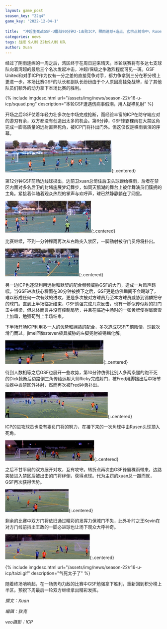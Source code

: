 ```yaml
---
layout: game_post
season_key: "22q4"
game_key: "2022-12-04-1"

title:  "冲超生死战GSF-U鏖战90分钟2-1击败ICP，稞雨进球+造点，玄宗点射命中，Rusen头球高空轰炸"
categories: news
tags: 战报 9人制 22秋9人制 U队
author: Xuan
---
```


经过了阴雨连绵的一周之后，湾区终于在周日迎来晴天。本轮联赛将有多达七支球队向着湾超的最后三个名次发起冲击，冲超/保级之争激烈程度可见一斑。GSF United和对手ICP作为仅有一分之差的直接竞争对手，都力争拿到三分在积分榜上更进一步。本场比赛GSF的队长和副队长纷纷由于个人原因高挂免战牌，给了其他队员们额外的动力拿下本场比赛的胜利。

{% include imgdesc.html url="/assets/img/news/season-22/r16-u-icp/squad.png" description="本轮GSF遭遇伤病事假潮，用人捉襟见肘" %}

开场之后GSF仗着年轻力壮多次在中场完成抢断，而经验丰富的ICP在防守端应对的游刃有余，双方都没有创造出太多的机会。第6分钟，GSF锋霸稞雨在大禁区角完成一脚高质量的远射直奔死角，被ICP门将扑出门外。但这仅仅是稞雨表演的序幕。

![](/assets/img/news/season-22/r16-u-icp/1.gif){:.centered}

第12分钟GSF前场边线球掷出，边前卫xuan总倚住后卫头球蹭给稞雨，后者在禁区内面对多名后卫的封堵施展梦幻舞步，如同天鹅湖的舞台上被伴舞演员们簇拥的主角。紧接着伴随着观众热烈的掌声与欢呼声，球已然静静躺在了网里。

![](/assets/img/news/season-22/r16-u-icp/1-0.gif){:.centered}

比赛继续，不到一分钟稞雨再次从右路突入禁区，一脚劲射被守门员将将扑出。

![](/assets/img/news/season-22/r16-u-icp/2.gif){:.centered}

另一边ICP也逐渐利用远射和默契的配合频频威胁GSF的大门，造成一片风声鹤唳。当GSF进攻核心稞雨在30分钟被换下之后，GSF更是仿佛瞬间不会踢球了，难以形成任何一次有效的进攻，更是多次被对方球员乃至本方球员威胁到锡麟把守的球门。直到上半场临近结束，GSF勉强完成几次反击，也有一脚似传似射的打门击中横梁，但总体而言并没有控制局势，并且在临近中场时的一张黄牌使得局面雪上加霜，勉强苟到上半场结束。

下半场开场ICP利用多一人的优势和娴熟的配合，多次造成GSF门前险情，球数次滑门而过。jimei回做steven极具威胁的左脚兜射被锡麟化解。

![](/assets/img/news/season-22/r16-u-icp/3.gif){:.centered}


待到人数相等之后GSF也展开一些攻势，第10分钟仿佛比别人多两条腿的跑不死的Dick抢断后边路倒三角传给远射大师Ricky完成射门，被Fred用脚挡出后中场节拍器中焱禁区外补射，然而再次被Fred神勇扑出。

![](/assets/img/news/season-22/r16-u-icp/4.gif){:.centered}

ICP的进攻球员也没有辜负门将的努力，在接下来的一次角球中由Rusen头球顶入死角。

![](/assets/img/news/season-22/r16-u-icp/1-1.gif){:.centered}

之后不甘平局的双方展开对攻，互有攻守。转折点再次由GSF锋霸稞雨带来，边路突破进入禁区后被出击的门将绊倒，获得点球。代为主罚的xuan总一蹴而就，GSF再次获得优势。

![](/assets/img/news/season-22/r16-u-icp/2-1.gif){:.centered}

剩余的比赛中双方门将依旧通过精彩的发挥力保城门不失，此外补时之王Kevin在对方门线前挡出王政的一脚必进球也让场下观众大呼神奇。

![](/assets/img/news/season-22/r16-u-icp/5.gif){:.centered}

{% include imgdesc.html url="/assets/img/news/season-22/r16-u-icp/taizi.gif" description="气死太子了" %}

随着终场哨响起，在一场势均力敌的比赛中GSF勉强拿下胜利，重新回到积分榜上半区。预祝下周最后一轮双方继续拿出精彩发挥。


*撰文：Xuan*

*编辑：狄克*

*veo摄影：ICP*
